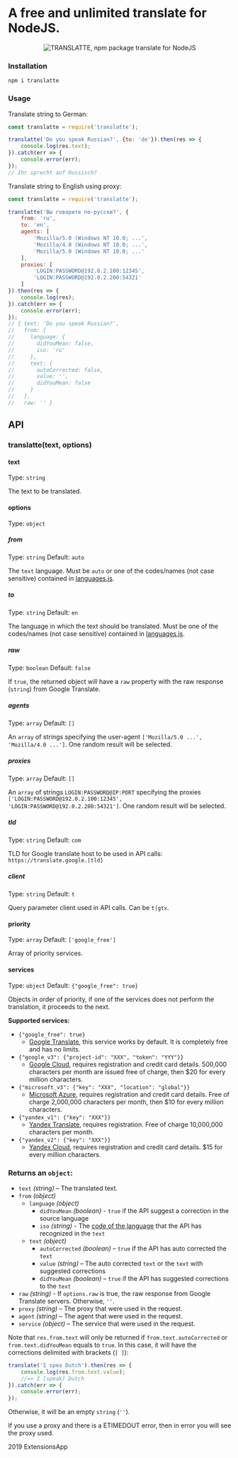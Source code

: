 # A free and unlimited translate for NodeJS.

<p align="center"><img src="https://raw.githubusercontent.com/extensionsapp/translatte/master/translatte_md.png" alt="TRANSLATTE, npm package translate for NodeJS" title="TRANSLATTE, npm package translate for NodeJS"></p>

### Installation
```
npm i translatte
```

### Usage

Translate string to German:

```javascript
const translatte = require('translatte');

translatte('Do you speak Russian?', {to: 'de'}).then(res => {
    console.log(res.text);
}).catch(err => {
    console.error(err);
});
// Ihr sprecht auf Russisch?
```

Translate string to English using proxy:

```javascript
const translatte = require('translatte');

translatte('Вы говорите по-русски?', {
    from: 'ru',
    to: 'en',
    agents: [
        'Mozilla/5.0 (Windows NT 10.0; ...',
        'Mozilla/4.0 (Windows NT 10.0; ...',
        'Mozilla/5.0 (Windows NT 10.0; ...'
    ],
    proxies: [
        'LOGIN:PASSWORD@192.0.2.100:12345',
        'LOGIN:PASSWORD@192.0.2.200:54321'
    ]
}).then(res => {
    console.log(res);
}).catch(err => {
    console.error(err);
});
// { text: 'Do you speak Russian?', 
//   from: { 
//     language: { 
//       didYouMean: false, 
//       iso: 'ru' 
//     }, 
//     text: { 
//       autoCorrected: false, 
//       value: '', 
//       didYouMean: false 
//     } 
//   },
//   raw: '' }
```

## API

### translatte(text, options)

#### text

Type: `string`

The text to be translated.

#### options

Type: `object`

##### from

Type: `string` Default: `auto`

The `text` language. Must be `auto` or one of the codes/names (not case sensitive) contained in [languages.js](https://github.com/extensionsapp/translatte/blob/master/languages.js).

##### to

Type: `string` Default: `en`

The language in which the text should be translated. Must be one of the codes/names (not case sensitive) contained in [languages.js](https://github.com/extensionsapp/translatte/blob/master/languages.js).

##### raw

Type: `boolean` Default: `false`

If `true`, the returned object will have a `raw` property with the raw response (`string`) from Google Translate.

##### agents

Type: `array` Default: `[]`

An `array` of strings specifying the user-agent `['Mozilla/5.0 ...', 'Mozilla/4.0 ...']`. One random result will be selected.

##### proxies

Type: `array` Default: `[]`

An `array` of strings `LOGIN:PASSWORD@IP:PORT` specifying the proxies `['LOGIN:PASSWORD@192.0.2.100:12345', 'LOGIN:PASSWORD@192.0.2.200:54321']`. One random result will be selected.

##### tld

Type: `string` Default: `com`

TLD for Google translate host to be used in API calls: `https://translate.google.[tld]`

##### client

Type: `string` Default: `t`

Query parameter client used in API calls. Can be `t|gtx`.

#### priority

Type: `array` Default: `['google_free']`

Array of priority services.

#### services

Type: `object` Default: `{"google_free": true}`

Objects in order of priority, if one of the services does not perform the translation, it proceeds to the next.

**Supported services:**
- `{"google_free": true}`
  - <a href="https://translate.google.com/" target="_blank">Google Translate</a>, this service works by default. It is completely free and has no limits.
- `{"google_v3": {"project-id": "XXX", "token": "YYY"}}`
  - <a href="https://cloud.google.com/translate/docs/quickstart-client-libraries-v3" target="_blank">Google Cloud</a>, requires registration and credit card details. 500,000 characters per month are issued free of charge, then $20 for every million characters.
- `{"microsoft_v3": {"key": "XXX", "location": "global"}}`
  - <a href="https://azure.microsoft.com/en-us/pricing/details/cognitive-services/translator-text-api/" target="_blank">Microsoft Azure</a>, requires registration and credit card details. Free of charge 2,000,000 characters per month, then $10 for every million characters.
- `{"yandex_v1": {"key": "XXX"}}`
  - <a href="https://translate.yandex.ru/developers/keys" target="_blank">Yandex Translate</a>, requires registration. Free of charge 10,000,000 characters per month.
- `{"yandex_v2": {"key": "XXX"}}`
  - <a href="https://cloud.yandex.ru/docs/translate/" target="_blank">Yandex Cloud</a>, requires registration and credit card details. $15 for every million characters.

### Returns an `object`:

- `text` *(string)* – The translated text.
- `from` *(object)*
  - `language` *(object)*
    - `didYouMean` *(boolean)* - `true` if the API suggest a correction in the source language
    - `iso` *(string)* - The [code of the language](https://github.com/extensionsapp/translatte/blob/master/languages.js) that the API has recognized in the `text`
  - `text` *(object)*
    - `autoCorrected` *(boolean)* – `true` if the API has auto corrected the `text`
    - `value` *(string)* – The auto corrected `text` or the `text` with suggested corrections
    - `didYouMean` *(boolean)* – `true` if the API has suggested corrections to the `text`
- `raw` *(string)* - If `options.raw` is true, the raw response from Google Translate servers. Otherwise, `''`.
- `proxy` *(string)* – The proxy that were used in the request.
- `agent` *(string)* – The agent that were used in the request.
- `service` *(object)* – The service that were used in the request.

Note that `res.from.text` will only be returned if `from.text.autoCorrected` or `from.text.didYouMean` equals to `true`. In this case, it will have the corrections delimited with brackets (`[ ]`):

``` js
translate('I spea Dutch').then(res => {
    console.log(res.from.text.value);
    //=> I [speak] Dutch
}).catch(err => {
    console.error(err);
});
```
Otherwise, it will be an empty `string` (`''`).

If you use a proxy and there is a ETIMEDOUT error, then in error you will see the proxy used.

2019 ExtensionsApp